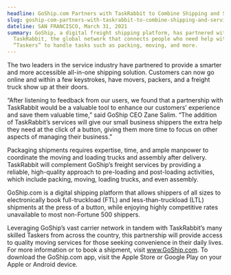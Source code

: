 ```yaml
---
headline: GoShip.com Partners with TaskRabbit to Combine Shipping and Service Networks
slug: goship-com-partners-with-taskrabbit-to-combine-shipping-and-service-networks
dateline: SAN FRANCISCO, March 31, 2021
summary: GoShip, a digital freight shipping platform, has partnered with
  TaskRabbit, the global network that connects people who need help with
  “Taskers” to handle tasks such as packing, moving, and more.
---
```

The two leaders in the service industry have partnered to provide a smarter and more accessible all-in-one shipping solution. Customers can now go online and within a few keystrokes, have movers, packers, and a freight truck show up at their doors.

“After listening to feedback from our users, we found that a partnership with TaskRabbit would be a valuable tool to enhance our customers’ experience and save them valuable time,” said GoShip CEO Zane Salim. “The addition of TaskRabbit’s services will give our small business shippers the extra help they need at the click of a button, giving them more time to focus on other aspects of managing their business.”

Packaging shipments requires expertise, time, and ample manpower to coordinate the moving and loading trucks and assembly after delivery. TaskRabbit will complement GoShip’s freight services by providing a reliable, high-quality approach to pre-loading and post-loading activities, which include packing, moving, loading trucks, and even assembly.

GoShip.com is a digital shipping platform that allows shippers of all sizes to electronically book full-truckload (FTL) and less-than-truckload (LTL) shipments at the press of a button, while enjoying highly competitive rates unavailable to most non-Fortune 500 shippers.

Leveraging GoShip’s vast carrier network in tandem with TaskRabbit’s many skilled Taskers from across the country, this partnership will provide access to quality moving services for those seeking convenience in their daily lives. For more information or to book a shipment, visit www.GoShip.com. To download the GoShip.com app, visit the Apple Store or Google Play on your Apple or Android device.